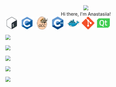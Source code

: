 <div id="header" align="center">
  <img src="https://media.giphy.com/media/HwBlFQZFcAoUcPHZdX/giphy.gif" width="100"/>
</div>


<div id="header" align="center">
Hi there, I'm Anastasiia!
</div>



<div>
  <img src="https://github.com/devicons/devicon/blob/master/icons/bash/bash-original.svg" title="Bash" alt="Bash" width="40" height="40"/>&nbsp;
  <img src="https://github.com/devicons/devicon/blob/master/icons/c/c-original.svg" title="C" alt="C" width="40" height="40"/>&nbsp;
  <img src="https://github.com/devicons/devicon/blob/master/icons/gcc/gcc-original.svg" title="GCC" alt="GCC" width="40" height="40"/>&nbsp;
  <img src="https://github.com/devicons/devicon/blob/master/icons/cplusplus/cplusplus-original.svg" title="CPP" alt="CPP" width="40" height="40"/>&nbsp;
  <img src="https://github.com/devicons/devicon/blob/master/icons/docker/docker-original.svg" title="Docker" alt="Docker" width="40" height="40"/>&nbsp;
  <img src="https://github.com/devicons/devicon/blob/master/icons/git/git-original.svg" title="Git" alt="Git" width="40" height="40"/>&nbsp;
  <img src="https://github.com/devicons/devicon/blob/master/icons/qt/qt-original.svg" title="Qt" alt="Qt" width="40" height="40"/>&nbsp;
  



![](https://github-profile-summary-cards.vercel.app/api/cards/profile-details?username=AnastasiiaSky&theme=solarized_dark)

![](https://github-profile-summary-cards.vercel.app/api/cards/most-commit-language?username=AnastasiiaSky&theme=solarized_dark)

![](https://github-profile-summary-cards.vercel.app/api/cards/repos-per-language?username=AnastasiiaSky&theme=solarized_dark)

![](https://github-profile-summary-cards.vercel.app/api/cards/stats?username=AnastasiiaSky&theme=solarized_dark)

![](https://github-profile-summary-cards.vercel.app/api/cards/productive-time?username=AnastasiiaSky&theme=solarized_dark)






<!--
**AnastasiiaSky/AnastasiiaSky** is a ✨ _special_ ✨ repository because its `README.md` (this file) appears on your GitHub profile.

Here are some ideas to get you started:

- 🔭 I’m currently working on ...
- 🌱 I’m currently learning ...
- 👯 I’m looking to collaborate on ...
- 🤔 I’m looking for help with ...
- 💬 Ask me about ...
- 📫 How to reach me: ...
- 😄 Pronouns: ...
- ⚡ Fun fact: ...
-->
